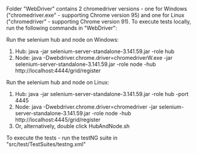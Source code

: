 Folder "WebDriver" contains 2 chromedriver versions - one for Windows ("chromedriver.exe" - supporting Chrome version 95) and one for Linux ("chromedriver" - supporting Chrome version 91). To execute tests locally, run the following commands in "WebDriver":

Run the selenium hub and node on Windows:
1. Hub: java -jar selenium-server-standalone-3.141.59.jar -role hub
2. Node: java -Dwebdriver.chrome.driver=chromedriverW.exe -jar selenium-server-standalone-3.141.59.jar -role node -hub http://localhost:4444/grid/register

Run the selenium hub and node on Linux:
1. Hub: java -jar selenium-server-standalone-3.141.59.jar -role hub -port 4445
2. Node: java -Dwebdriver.chrome.driver=chromedriver -jar selenium-server-standalone-3.141.59.jar -role node -hub http://localhost:4445/grid/register
3. Or, alternatively, double click HubAndNode.sh

To execute the tests - run the testNG suite in "src/test/TestSuites/testng.xml"
